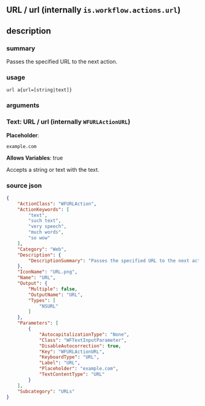 
## URL / url (internally `is.workflow.actions.url`)



## description
### summary
Passes the specified URL to the next action.


### usage
`url a{url=[string|text]}`

### arguments
### Text: URL / url (internally `WFURLActionURL`)
**Placeholder**:
```
example.com
```
**Allows Variables**: true



Accepts a string 
or text
with the text.

### source json

```json
{
	"ActionClass": "WFURLAction",
	"ActionKeywords": [
		"text",
		"such text",
		"very speech",
		"much words",
		"so wow"
	],
	"Category": "Web",
	"Description": {
		"DescriptionSummary": "Passes the specified URL to the next action."
	},
	"IconName": "URL.png",
	"Name": "URL",
	"Output": {
		"Multiple": false,
		"OutputName": "URL",
		"Types": [
			"NSURL"
		]
	},
	"Parameters": [
		{
			"AutocapitalizationType": "None",
			"Class": "WFTextInputParameter",
			"DisableAutocorrection": true,
			"Key": "WFURLActionURL",
			"KeyboardType": "URL",
			"Label": "URL",
			"Placeholder": "example.com",
			"TextContentType": "URL"
		}
	],
	"Subcategory": "URLs"
}
```
